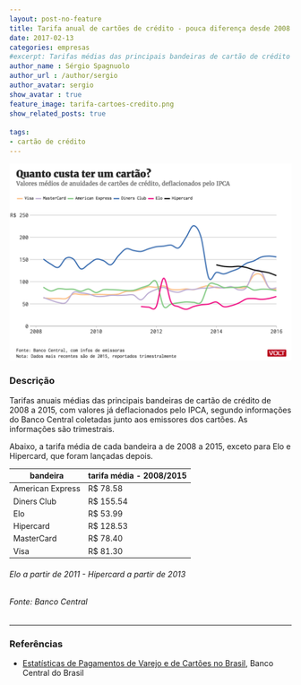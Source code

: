 ```yaml
---
layout: post-no-feature
title: Tarifa anual de cartões de crédito - pouca diferença desde 2008
date: 2017-02-13
categories: empresas
#excerpt: Tarifas médias das principais bandeiras de cartão de crédito de 2008 a 2015
author_name : Sérgio Spagnuolo
author_url : /author/sergio
author_avatar: sergio
show_avatar : true
feature_image: tarifa-cartoes-credito.png
show_related_posts: true

tags:
- cartão de crédito
---
```


![Gráfico empresas industriais IBGE](/graf/tarifa-cartoes-credito.png)

### Descrição
Tarifas anuais médias das principais bandeiras de cartão de crédito de 2008 a 2015, com valores já deflacionados pelo IPCA, segundo informações do Banco Central coletadas junto aos emissores dos cartões. As informações são trimestrais.

Abaixo, a tarifa média de cada bandeira a de 2008 a 2015, exceto para Elo e Hipercard, que foram lançadas depois.


| bandeira         | tarifa média - 2008/2015 |
|------------------|--------------------------|
| American Express | R$ 78.58                 |
| Diners Club      | R$ 155.54                |
| Elo              | R$ 53.99                 |
| Hipercard        | R$ 128.53                |
| MasterCard       | R$  78.40                |
| Visa             | R$ 81.30                 |

###### *Elo a partir de 2011 - Hipercard a partir de 2013*

###### *Fonte: Banco Central*

---

### Referências


* [Estatísticas de Pagamentos de Varejo e de Cartões no Brasil](http://www.bcb.gov.br/?SPBADENDOS), Banco Central do Brasil
